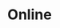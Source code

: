 ---
title: Online
draft: true
social.description: Segfault to cykliczne webinary live - dwugodzinne spotkania online z gościem odcinka. Webinary IT. Webinary dla programistów z Segfault.

---